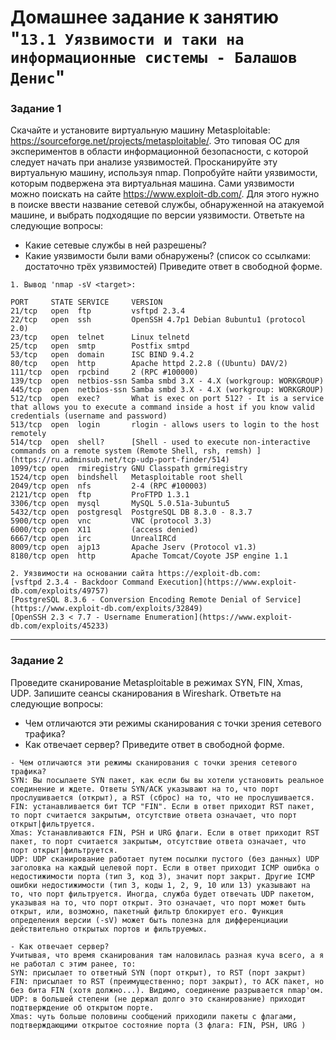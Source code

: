 # Домашнее задание к занятию "`13.1 Уязвимости и таки на информационные системы - Балашов Денис`"
   
### Задание 1
Скачайте и установите виртуальную машину Metasploitable: https://sourceforge.net/projects/metasploitable/.
Это типовая ОС для экспериментов в области информационной безопасности, с которой следует начать при анализе уязвимостей.
Просканируйте эту виртуальную машину, используя nmap.
Попробуйте найти уязвимости, которым подвержена эта виртуальная машина.
Сами уязвимости можно поискать на сайте https://www.exploit-db.com/.
Для этого нужно в поиске ввести название сетевой службы, обнаруженной на атакуемой машине, и выбрать подходящие по версии уязвимости.
Ответьте на следующие вопросы:
- Какие сетевые службы в ней разрешены?
- Какие уязвимости были вами обнаружены? (список со ссылками: достаточно трёх уязвимостей)
Приведите ответ в свободной форме.

```
1. Вывод 'nmap -sV <target>:

PORT     STATE SERVICE     VERSION
21/tcp   open  ftp         vsftpd 2.3.4
22/tcp   open  ssh         OpenSSH 4.7p1 Debian 8ubuntu1 (protocol 2.0)
23/tcp   open  telnet      Linux telnetd
25/tcp   open  smtp        Postfix smtpd
53/tcp   open  domain      ISC BIND 9.4.2
80/tcp   open  http        Apache httpd 2.2.8 ((Ubuntu) DAV/2)
111/tcp  open  rpcbind     2 (RPC #100000)
139/tcp  open  netbios-ssn Samba smbd 3.X - 4.X (workgroup: WORKGROUP)
445/tcp  open  netbios-ssn Samba smbd 3.X - 4.X (workgroup: WORKGROUP)
512/tcp  open  exec?       What is exec on port 512? - It is a service that allows you to execute a command inside a host if you know valid credentials (username and password)
513/tcp  open  login       rlogin - allows users to login to the host remotely
514/tcp  open  shell?      [Shell - used to execute non-interactive commands on a remote system (Remote Shell, rsh, remsh) ](https://ru.adminsub.net/tcp-udp-port-finder/514)
1099/tcp open  rmiregistry GNU Classpath grmiregistry
1524/tcp open  bindshell   Metasploitable root shell
2049/tcp open  nfs         2-4 (RPC #100003)
2121/tcp open  ftp         ProFTPD 1.3.1
3306/tcp open  mysql       MySQL 5.0.51a-3ubuntu5
5432/tcp open  postgresql  PostgreSQL DB 8.3.0 - 8.3.7
5900/tcp open  vnc         VNC (protocol 3.3)
6000/tcp open  X11         (access denied)
6667/tcp open  irc         UnrealIRCd
8009/tcp open  ajp13       Apache Jserv (Protocol v1.3)
8180/tcp open  http        Apache Tomcat/Coyote JSP engine 1.1

2. Уязвимости на основании сайта https://exploit-db.com:
[vsftpd 2.3.4 - Backdoor Command Execution](https://www.exploit-db.com/exploits/49757)
[PostgreSQL 8.3.6 - Conversion Encoding Remote Denial of Service](https://www.exploit-db.com/exploits/32849)
[OpenSSH 2.3 < 7.7 - Username Enumeration](https://www.exploit-db.com/exploits/45233)
```

---

### Задание 2
Проведите сканирование Metasploitable в режимах SYN, FIN, Xmas, UDP.
Запишите сеансы сканирования в Wireshark.
Ответьте на следующие вопросы:
- Чем отличаются эти режимы сканирования с точки зрения сетевого трафика?
- Как отвечает сервер?
Приведите ответ в свободной форме.

```
- Чем отличаются эти режимы сканирования с точки зрения сетевого трафика?
SYN: Вы посылаете SYN пакет, как если бы вы хотели установить реальное соединение и ждете. Ответы SYN/ACK указывают на то, что порт прослушивается (открыт), а RST (сброс) на то, что не прослушивается. 
FIN: устанавливается бит TCP "FIN". Если в ответ приходит RST пакет, то порт считается закрытым, отсутствие ответа означает, что порт открыт|фильтруется.
Xmas: Устанавливаются FIN, PSH и URG флаги. Если в ответ приходит RST пакет, то порт считается закрытым, отсутствие ответа означает, что порт открыт|фильтруется.
UDP: UDP сканирование работает путем посылки пустого (без данных) UDP заголовка на каждый целевой порт. Если в ответ приходит ICMP ошибка о недостижимости порта (тип 3, код 3), значит порт закрыт. Другие ICMP ошибки недостижимости (тип 3, коды 1, 2, 9, 10 или 13) указывают на то, что порт фильтруется. Иногда, служба будет отвечать UDP пакетом, указывая на то, что порт открыт. Это означает, что порт может быть открыт, или, возможно, пакетный фильтр блокирует его. Функция определения версии (-sV) может быть полезна для дифференциации действительно открытых портов и фильтруемых.

- Как отвечает сервер?
Учитывая, что время сканирования там наловилась разная куча всего, а я не работал с этим ранее, то:
SYN: присылает то ответный SYN (порт открыт), то RST (порт закрыт)
FIN: присылает то RST (преимущественно; порт закрыт), то ACK пакет, но без бита FIN (хотя должно...). Видимо, соединение разрывается nmap'ом.
UDP: в большей степени (не держал долго это сканирование) приходит подтверждение об открытом порте.
Xmas: чуть больше половины сообщений приходили пакеты с флагами, подтверждающими открытое состояние порта (3 флага: FIN, PSH, URG )
```
